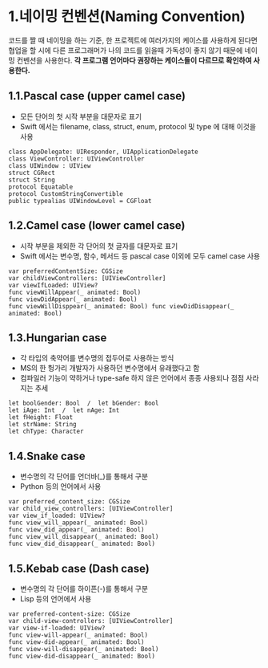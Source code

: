# 1.네이밍 컨벤션(Naming Convention)
코드를 짤 때 네이밍을 하는 기준, 한 프로젝트에 여러가지의 케이스를 사용하게 된다면 협업을 할 시에 다른 프로그래머가 나의 코드를 읽을때 가독성이 좋지 않기 때문에 네이밍 컨벤션을 사용한다.
**각 프로그램 언어마다 권장하는 케이스들이 다르므로 확인하여 사용한다.**
## 1.1.Pascal case (upper camel case)
* 모든 단어의 첫 시작 부분을 대문자로 표기
* Swift 에서는 filename, class, struct, enum, protocol 및 type 에 대해 이것을 사용
```
class AppDelegate: UIResponder, UIApplicationDelegate
class ViewController: UIViewController
class UIWindow : UIView
struct CGRect
struct String
protocol Equatable
protocol CustomStringConvertible
public typealias UIWindowLevel = CGFloat
```

## 1.2.Camel case (lower camel case)
* 시작 부분을 제외한 각 단어의 첫 글자를 대문자로 표기
* Swift 에서는 변수명, 함수, 메서드 등 pascal case 이외에 모두 camel case 사용
```
var preferredContentSize: CGSize
var childViewControllers: [UIViewController]
var viewIfLoaded: UIView?
func viewWillAppear(_ animated: Bool)
func viewDidAppear(_ animated: Bool)
func viewWillDisppear(_ animated: Bool) func viewDidDisappear(_ animated: Bool)
```

## 1.3.Hungarian case
* 각 타입의 축약어를 변수명의 접두어로 사용하는 방식
* MS의 한 헝가리 개발자가 사용하던 변수명에서 유래했다고 함
* 컴파일러 기능이 약하거나 type-safe 하지 않은 언어에서 종종 사용되나 점점 사라지는 추세
```
let boolGender: Bool  /  let bGender: Bool
let iAge: Int  /  let nAge: Int
let fHeight: Float
let strName: String
let chType: Character
```
## 1.4.Snake case
* 변수명의 각 단어를 언더바(_)를 통해서 구분 
* Python 등의 언어에서 사용
```
var preferred_content_size: CGSize
var child_view_controllers: [UIViewController]
var view_if_loaded: UIView?
func view_will_appear(_ animated: Bool)
func view_did_appear(_ animated: Bool)
func view_will_disappear(_ animated: Bool)
func view_did_disappear(_ animated: Bool)
```
## 1.5.Kebab case (Dash case)
* 변수명의 각 단어를 하이픈(-)를 통해서 구분 
* Lisp 등의 언어에서 사용
```
var preferred-content-size: CGSize
var child-view-controllers: [UIViewController]
var view-if-loaded: UIView?
func view-will-appear(_ animated: Bool)
func view-did-appear(_ animated: Bool)
func view-will-disappear(_ animated: Bool)
func view-did-disappear(_ animated: Bool)
```